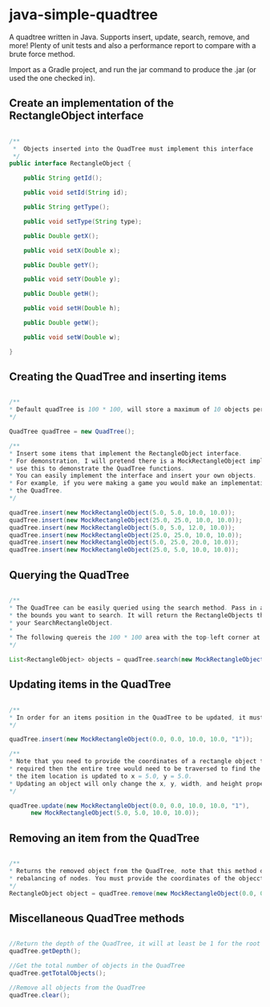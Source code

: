 # java-simple-quadtree
A quadtree written in Java. Supports insert, update, search, remove, and more! Plenty of unit tests and also a performance report to compare with a brute force method.

Import as a Gradle project, and run the jar command to produce the .jar (or used the one checked in).

## Create an implementation of the RectangleObject interface

```java

/**
 *  Objects inserted into the QuadTree must implement this interface
 */
public interface RectangleObject {

    public String getId();

    public void setId(String id);

    public String getType();

    public void setType(String type);

    public Double getX();

    public void setX(Double x);

    public Double getY();

    public void setY(Double y);

    public Double getH();

    public void setH(Double h);

    public Double getW();

    public void setW(Double w);

}
```

## Creating the QuadTree and inserting items
```java

/**
* Default quadTree is 100 * 100, will store a maximum of 10 objects per node, and will grow to a depth of 5.
*/

QuadTree quadTree = new QuadTree();

/**
* Insert some items that implement the RectangleObject interface.
* For demonstration, I will pretend there is a MockRectangleObject implementation of the RectangleObject interface. We will
* use this to demonstrate the QuadTree functions.
* You can easily implement the interface and insert your own objects. 
* For example, if you were making a game you would make an implementation for each of your game's objects that needed to be in 
* the QuadTree. 
*/

quadTree.insert(new MockRectangleObject(5.0, 5.0, 10.0, 10.0));
quadTree.insert(new MockRectangleObject(25.0, 25.0, 10.0, 10.0));
quadTree.insert(new MockRectangleObject(5.0, 5.0, 12.0, 10.0));
quadTree.insert(new MockRectangleObject(25.0, 25.0, 10.0, 10.0));
quadTree.insert(new MockRectangleObject(5.0, 25.0, 20.0, 10.0));
quadTree.insert(new MockRectangleObject(25.0, 5.0, 10.0, 10.0));

```
## Querying the QuadTree

```java

/**
* The QuadTree can be easily queried using the search method. Pass in a SearchRectangleObject with
* the bounds you want to search. It will return the RectangleObjects that overlap with 
* your SearchRectangleObject.
*
* The following quereis the 100 * 100 area with the top-left corner at x = 0, y = 0
*/

List<RectangleObject> objects = quadTree.search(new MockRectangleObject(0.0, 0.0, 100.0, 100.0));

```

## Updating items in the QuadTree
```java

/**
* In order for an items position in the QuadTree to be updated, it must be given an Id when it is inserted.
*/

quadTree.insert(new MockRectangleObject(0.0, 0.0, 10.0, 10.0, "1"));

/**
* Note that you need to provide the coordinates of a rectangle object to move it. If only an Id were
* required then the entire tree would need to be traversed to find the object. In this example, 
* the item location is updated to x = 5.0, y = 5.0. 
* Updating an object will only change the x, y, width, and height properties of that object.
*/

quadTree.update(new MockRectangleObject(0.0, 0.0, 10.0, 10.0, "1"), 
      new MockRectangleObject(5.0, 5.0, 10.0, 10.0));

```
## Removing an item from the QuadTree
```java

/**
* Returns the removed object from the QuadTree, note that this method does not currently cause any 
* rebalancing of nodes. You must provide the coordinates of the objecct to remove, as well as the id.
*/
RectangleObject object = quadTree.remove(new MockRectangleObject(0.0, 0.0, 5.0, 5.0, "1"));

```

## Miscellaneous QuadTree methods
```java

//Return the depth of the QuadTree, it will at least be 1 for the root node
quadTree.getDepth();

//Get the total number of objects in the QuadTree
quadTree.getTotalObjects();

//Remove all objects from the QuadTree
quadTree.clear();

```
